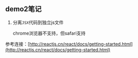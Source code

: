 ## demo2笔记

1. 分离`JSX`代码到独立js文件

    chrome浏览器不支持，但safari支持

参考连接：[http://reactjs.cn/react/docs/getting-started.html](http://reactjs.cn/react/docs/getting-started.html)